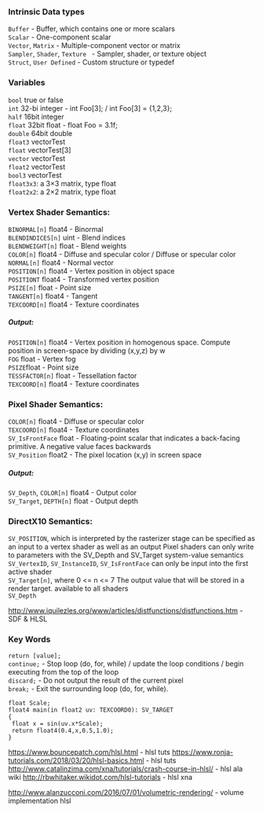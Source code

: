 ### Intrinsic Data types    
`Buffer` -   Buffer, which contains one or more scalars  
`Scalar`  -  One-component scalar  
`Vector`, `Matrix`  -  Multiple-component vector or matrix  
`Sampler`, `Shader`, `Texture `  - Sampler, shader, or texture object  
`Struct`, `User Defined`  - Custom structure or typedef  

### Variables
`bool` true or false  
`int` 32-bi integer  - int Foo[3]; / int Foo[3] = {1,2,3};  
`half` 16bit integer  
`float` 32bit float  - float Foo = 3.1f;  
`double` 64bit double  
`float3` vectorTest  
`float` vectorTest[3]  
`vector` vectorTest  
`float2` vectorTest    
`bool3` vectorTest    
`float3x3`: a 3×3 matrix, type float  
`float2x2`: a 2×2 matrix, type float  






### Vertex Shader Semantics:
`BINORMAL[n]`	float4 - Binormal	  
`BLENDINDICES[n]`	uint - Blend indices	    
`BLENDWEIGHT[n]`	float - Blend weights	    
`COLOR[n]`	float4 - Diffuse and specular color	/ Diffuse or specular color  
`NORMAL[n]` float4 -	Normal vector	  
`POSITION[n]`	float4 - Vertex position in object space  
`POSITIONT` 	float4 -	Transformed vertex position     
`PSIZE[n]`		float - Point size   
`TANGENT[n]`		float4 - Tangent    
`TEXCOORD[n]`		float4 - Texture coordinates 

##### Output: 
`POSITION[n]`	float4 - Vertex position in homogenous space. Compute position in screen-space by dividing (x,y,z) by w   
`FOG`	float - Vertex fog	   
`PSIZE`float -	Point size  
`TESSFACTOR[n]` float -	Tessellation factor  
`TEXCOORD[n]`	float4 - Texture coordinates   

### Pixel Shader Semantics:
`COLOR[n]`	float4 - Diffuse or specular color    
`TEXCOORD[n]` float4	- Texture coordinates	   
`SV_IsFrontFace` float - 	Floating-point scalar that indicates a back-facing primitive. A negative value faces backwards   
`SV_Position`	float2 - The pixel location (x,y) in screen space  

##### Output:    
`SV_Depth`, `COLOR[n]`	float4 - Output color	     
`SV_Target`, `DEPTH[n]`	float - Output depth	    

### DirectX10 Semantics:  
`SV_POSITION`, which is interpreted by the rasterizer stage can be specified as an input to a vertex shader as well as an output Pixel shaders can only write to parameters with the SV_Depth and SV_Target system-value semantics    
`SV_VertexID`, `SV_InstanceID`, `SV_IsFrontFace` can only be input into the first active shader   
`SV_Target[n]`, where 0 <= n <= 7	The output value that will be stored in a render target. available to all shaders    
`SV_Depth`  

http://www.iquilezles.org/www/articles/distfunctions/distfunctions.htm   - SDF & HLSL

### Key Words

`return [value];`    
`continue;`   - Stop loop (do, for, while) / update the loop conditions / begin executing from the top of the loop   
`discard;`  - Do not output the result of the current pixel     
`break;`  - Exit the surrounding loop (do, for, while).  


```
float Scale;
float4 main(in float2 uv: TEXCOORD0): SV_TARGET
{
 float x = sin(uv.x*Scale);
 return float4(0.4,x,0.5,1.0);   
}
```
https://www.bouncepatch.com/hlsl.html  - hlsl tuts
https://www.ronja-tutorials.com/2018/03/20/hlsl-basics.html  - hlsl tuts  
http://www.catalinzima.com/xna/tutorials/crash-course-in-hlsl/  - hlsl ala wiki
http://rbwhitaker.wikidot.com/hlsl-tutorials - hlsl xna

http://www.alanzucconi.com/2016/07/01/volumetric-rendering/ - volume implementation hlsl 
